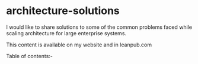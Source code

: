 # architecture-solutions
I would like to share solutions to some of the common problems faced while scaling architecture for large enterprise systems.

This content is available on my website and in leanpub.com

Table of contents:-
